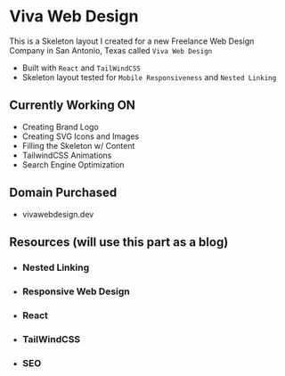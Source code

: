 # Viva Web Design 

This is a Skeleton layout I created for a new Freelance Web Design Company in San Antonio, Texas called `Viva Web Design`
- Built with `React` and `TailWindCSS`
- Skeleton layout tested for `Mobile Responsiveness` and `Nested Linking`

## Currently Working ON
- Creating Brand Logo
- Creating SVG Icons and Images
- Filling the Skeleton w/ Content
- TailwindCSS Animations
- Search Engine Optimization

## Domain Purchased
- vivawebdesign.dev 

## Resources (will use this part as a blog)

- ### Nested Linking

- ### Responsive Web Design

- ### React

- ### TailWindCSS

- ### SEO
